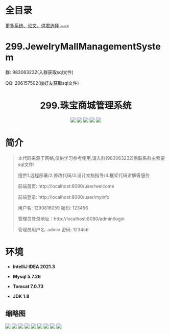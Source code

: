 # 全目录

[更多系统、论文，供君选择 ~~>](https://www.yuque.com/wisebit/blog)

# 299.JewelryMallManagementSystem

<p>群: 983063232(入群获取sql文件)</p>
<p>QQ: 206157502(加好友获取sql文件)</p>

<p><h1 align="center">299.珠宝商城管理系统</h1></p>



<p align="center">
	<img src="https://img.shields.io/badge/jdk-1.8-orange.svg"/>
    <img src="https://img.shields.io/badge/spring-5.x-lightgrey.svg"/>
    <img src="https://img.shields.io/badge/springmvc-3.x-blue.svg"/>
    <img src="https://img.shields.io/badge/mybatis-5.x-yellow.svg"/>
    <img src="https://img.shields.io/badge/jsp-5.x-yellow.svg"/>
</p>

# 简介

> 本代码来源于网络,仅供学习参考使用,请入群(983063232)后联系群主索要sql文件!
>
> 提供1.远程部署/2.修改代码/3.设计文档指导/4.框架代码讲解等服务
>
> 前端首页: http://localhost:8080/user/welcome
> 
> 前端登录: http://localhost:8080/user/myinfo
>
> 用户名: 1290816059   密码: 123456
>
> 管理员登录地址：http://localhost:8080/admin/login
>
> 管理员用户名: admin   密码: 123456
>


# 环境

- <b>IntelliJ IDEA 2021.3</b>

- <b>Mysql 5.7.26</b>

- <b>Tomcat 7.0.73</b>

- <b>JDK 1.8</b>





## 缩略图

![](https://bitwise.oss-cn-heyuan.aliyuncs.com/2024/9/10/efd94331-b980-447f-80e6-2cccc3ef1683.png)
![](https://bitwise.oss-cn-heyuan.aliyuncs.com/2024/9/10/9379e393-d342-407b-ac08-8e77e8d26123.png)
![](https://bitwise.oss-cn-heyuan.aliyuncs.com/2024/9/10/28a9fcc9-8b8f-4ff7-838b-3d19357b1115.png)
![](https://bitwise.oss-cn-heyuan.aliyuncs.com/2024/9/10/96ac4a7f-3b93-4a42-9a8d-636f4e0d67fc.png)
![](https://bitwise.oss-cn-heyuan.aliyuncs.com/2024/9/10/7fe13c88-6f07-42bb-9a9b-66616e984d79.png)
![](https://bitwise.oss-cn-heyuan.aliyuncs.com/2024/9/10/d5160c79-59ff-4d3e-9c75-99013da03357.png)
![](https://bitwise.oss-cn-heyuan.aliyuncs.com/2024/9/10/d49773bd-1f3a-4241-8b53-4d99816ad3c6.png)
![](https://bitwise.oss-cn-heyuan.aliyuncs.com/2024/9/10/7fec1dd2-9db9-4f91-8e4e-c931c320bf73.png)
![](https://bitwise.oss-cn-heyuan.aliyuncs.com/2024/9/10/8e2e169c-a8db-446f-9e2f-ed7eb4e1201d.png)







